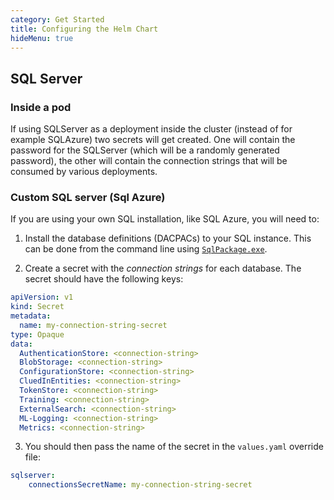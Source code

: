 ```yaml
---
category: Get Started
title: Configuring the Helm Chart
hideMenu: true
---
```


## SQL Server

### Inside a pod

If using SQLServer as a deployment inside the cluster (instead of for example SQLAzure) two secrets will get created. One will contain the password for the SQLServer (which will be a randomly generated password), the other will contain the connection strings that will be consumed by various deployments.

### Custom SQL server (Sql Azure)

If you are using your own SQL installation, like SQL Azure, you will need to:

1. Install the database definitions (DACPACs) to your SQL instance. This can be done from the command line using [`SqlPackage.exe`](https://docs.microsoft.com/en-us/sql/tools/sqlpackage?view=sql-server-2017#publish-parameters-properties-and-sqlcmd-variables). 

2. Create a secret with the *connection strings* for each database. The secret should have the following keys:
  ```yaml
  apiVersion: v1
  kind: Secret
  metadata:
    name: my-connection-string-secret
  type: Opaque
  data:
    AuthenticationStore: <connection-string>
    BlobStorage: <connection-string>
    ConfigurationStore: <connection-string>
    CluedInEntities: <connection-string>
    TokenStore: <connection-string>
    Training: <connection-string>
    ExternalSearch: <connection-string>
    ML-Logging: <connection-string>
    Metrics: <connection-string>
  ```

3. You should then pass the name of the secret in the `values.yaml` override file:
```yaml
sqlserver:
    connectionsSecretName: my-connection-string-secret
```